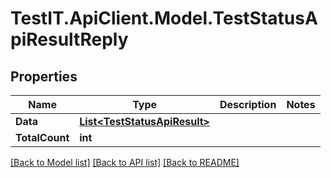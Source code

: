 # TestIT.ApiClient.Model.TestStatusApiResultReply

## Properties

Name | Type | Description | Notes
------------ | ------------- | ------------- | -------------
**Data** | [**List&lt;TestStatusApiResult&gt;**](TestStatusApiResult.md) |  | 
**TotalCount** | **int** |  | 

[[Back to Model list]](../README.md#documentation-for-models) [[Back to API list]](../README.md#documentation-for-api-endpoints) [[Back to README]](../README.md)

